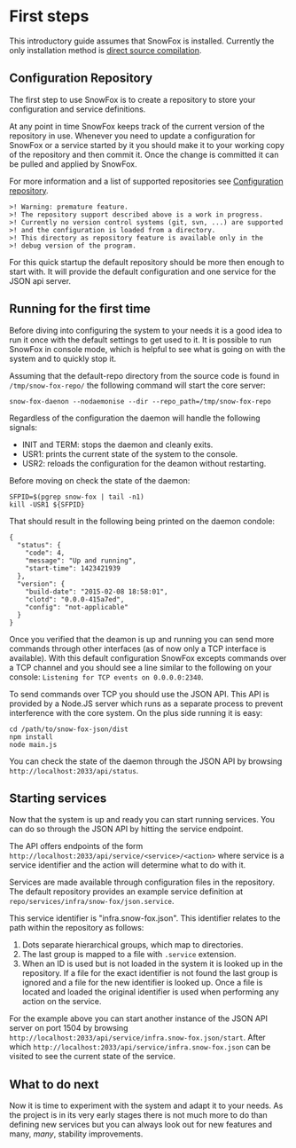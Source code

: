 First steps
===========
This introductory guide assumes that SnowFox is installed.
Currently the only installation method is
[direct source compilation](compile.md).


Configuration Repository
------------------------
The first step to use SnowFox is to create a repository
to store your configuration and service definitions.

At any point in time SnowFox keeps track of the current
version of the repository in use.
Whenever you need to update a configuration for SnowFox or a service
started by it you should make it to your working copy of the repository
and then commit it.
Once the change is committed it can be pulled and applied by SnowFox.

For more information and a list of supported repositories
see [Configuration repository](repo.md).

    >! Warning: premature feature.
    >! The repository support described above is a work in progress.
    >! Currently no version control systems (git, svn, ...) are supported
    >! and the configuration is loaded from a directory.
    >! This directory as repository feature is available only in the
    >! debug version of the program.

For this quick startup the default repository should be more then enough
to start with.
It will provide the default configuration and one service for the JSON api
server.


Running for the first time
--------------------------
Before diving into configuring the system to your needs it is a good idea
to run it once with the default settings to get used to it.
It is possible to run SnowFox in console mode, which is helpful to see
what is going on with the system and to quickly stop it.

Assuming that the default-repo directory from the source code is found
in `/tmp/snow-fox-repo/` the following command will start the core server:

    snow-fox-daenon --nodaemonise --dir --repo_path=/tmp/snow-fox-repo

Regardless of the configuration the daemon will handle the following signals:
  * INIT and TERM: stops the daemon and cleanly exits.
  * USR1: prints the current state of the system to the console.
  * USR2: reloads the configuration for the deamon without restarting.

Before moving on check the state of the daemon:

    SFPID=$(pgrep snow-fox | tail -n1)
    kill -USR1 ${SFPID}

That should result in the following being printed on the daemon condole:

    {
      "status": {
        "code": 4,
        "message": "Up and running",
        "start-time": 1423421939
      },
      "version": {
        "build-date": "2015-02-08 18:58:01",
        "clotd": "0.0.0-415a7ed",
        "config": "not-applicable"
      }
    }

Once you verified that the deamon is up and running you can send more commands
through other interfaces (as of now only a TCP interface is available).
With this default configuration SnowFox excepts commands over a TCP channel
and you should see a line similar to the following on your console:
`Listening for TCP events on 0.0.0.0:2340`.

To send commands over TCP you should use the JSON API.
This API is provided by a Node.JS server which runs as a separate process
to prevent interference with the core system.
On the plus side running it is easy:

    cd /path/to/snow-fox-json/dist
    npm install
    node main.js

You can check the state of the daemon through the JSON API by
browsing `http://localhost:2033/api/status`.


Starting services
-----------------
Now that the system is up and ready you can start running services.
You can do so through the JSON API by hitting the service endpoint.

The API offers endpoints of the form
`http://localhost:2033/api/service/<service>/<action>` where service is a
service identifier and the action will determine what to do with it.

Services are made available through configuration files in the repository.
The default repository provides an example service definition at
`repo/services/infra/snow-fox/json.service`.

This service identifier is "infra.snow-fox.json".
This identifier relates to the path within the repository as follows:

  1) Dots separate hierarchical groups, which map to directories.
  2) The last group is mapped to a file with `.service` extension.
  3) When an ID is used but is not loaded in the system it is looked up
     in the repository. If a file for the exact identifier is not found the
     last group is ignored and a file for the new identifier is looked up.
     Once a file is located and loaded the original identifier is used
     when performing any action on the service.

For the example above you can start another instance of the
JSON API server on port 1504 by browsing
`http://localhost:2033/api/service/infra.snow-fox.json/start`.
After which `http://localhost:2033/api/service/infra.snow-fox.json` can
be visited to see the current state of the service.


What to do next
---------------
Now it is time to experiment with the system and adapt it to your needs.
As the project is in its very early stages there is not much more to do
than defining new services but you can always look out for new features
and many, *many*, stability improvements.


